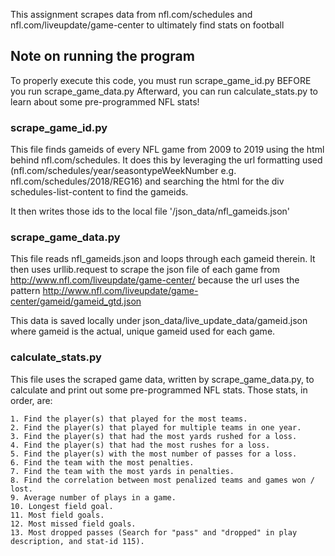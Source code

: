 This assignment scrapes data from nfl.com/schedules and nfl.com/liveupdate/game-center to ultimately find stats on football

## Note on running the program
To properly execute this code, you must run scrape_game_id.py BEFORE you run scrape_game_data.py
Afterward, you can run calculate_stats.py to learn about some pre-programmed NFL stats!

### scrape_game_id.py
This file finds gameids of every NFL game from 2009 to 2019 using the html behind nfl.com/schedules. It does this by leveraging the url formatting used (nfl.com/schedules/year/seasontypeWeekNumber e.g. nfl.com/schedules/2018/REG16) and searching the html for the div schedules-list-content to find the gameids.

It then writes those ids to the local file '/json_data/nfl_gameids.json'

### scrape_game_data.py
This file reads nfl_gameids.json and loops through each gameid therein. It then uses urllib.request to scrape the json file of each game from http://www.nfl.com/liveupdate/game-center/ because the url uses the pattern http://www.nfl.com/liveupdate/game-center/gameid/gameid_gtd.json

This data is saved locally under json_data/live_update_data/gameid.json where gameid is the actual, unique gameid used for each game.

### calculate_stats.py
This file uses the scraped game data, written by scrape_game_data.py, to calculate and print out some pre-programmed NFL stats.
Those stats, in order, are:

    1. Find the player(s) that played for the most teams.
    2. Find the player(s) that played for multiple teams in one year.
    3. Find the player(s) that had the most yards rushed for a loss.
    4. Find the player(s) that had the most rushes for a loss.
    5. Find the player(s) with the most number of passes for a loss.
    6. Find the team with the most penalties.
    7. Find the team with the most yards in penalties.
    8. Find the correlation between most penalized teams and games won / lost.
    9. Average number of plays in a game.
    10. Longest field goal.
    11. Most field goals.
    12. Most missed field goals.
    13. Most dropped passes (Search for "pass" and "dropped" in play description, and stat-id 115).

